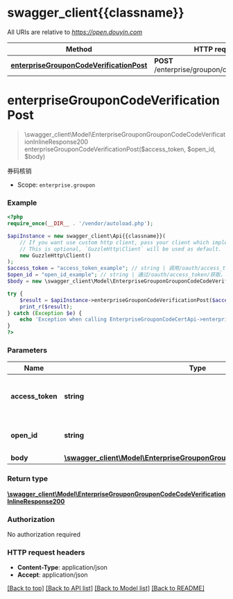 # swagger_client{{classname}}

All URIs are relative to *https://open.douyin.com*

Method | HTTP request | Description
------------- | ------------- | -------------
[**enterpriseGrouponCodeVerificationPost**](EnterpriseGrouponCodeCertApi.md#enterpriseGrouponCodeVerificationPost) | **POST** /enterprise/groupon/code/verification/ | 券码核销

# **enterpriseGrouponCodeVerificationPost**
> \swagger_client\Model\EnterpriseGrouponGrouponCodeCodeVerificationInlineResponse200 enterpriseGrouponCodeVerificationPost($access_token, $open_id, $body)

券码核销

* Scope: `enterprise.groupon`

### Example
```php
<?php
require_once(__DIR__ . '/vendor/autoload.php');

$apiInstance = new swagger_client\Api{{classname}}(
    // If you want use custom http client, pass your client which implements `GuzzleHttp\ClientInterface`.
    // This is optional, `GuzzleHttp\Client` will be used as default.
    new GuzzleHttp\Client()
);
$access_token = "access_token_example"; // string | 调用/oauth/access_token/生成的token，此token需要用户授权。
$open_id = "open_id_example"; // string | 通过/oauth/access_token/获取，用户唯一标志
$body = new \swagger_client\Model\EnterpriseGrouponGrouponCodeCodeVerificationBody(); // \swagger_client\Model\EnterpriseGrouponGrouponCodeCodeVerificationBody | 

try {
    $result = $apiInstance->enterpriseGrouponCodeVerificationPost($access_token, $open_id, $body);
    print_r($result);
} catch (Exception $e) {
    echo 'Exception when calling EnterpriseGrouponCodeCertApi->enterpriseGrouponCodeVerificationPost: ', $e->getMessage(), PHP_EOL;
}
?>
```

### Parameters

Name | Type | Description  | Notes
------------- | ------------- | ------------- | -------------
 **access_token** | **string**| 调用/oauth/access_token/生成的token，此token需要用户授权。 |
 **open_id** | **string**| 通过/oauth/access_token/获取，用户唯一标志 |
 **body** | [**\swagger_client\Model\EnterpriseGrouponGrouponCodeCodeVerificationBody**](../Model/EnterpriseGrouponGrouponCodeCodeVerificationBody.md)|  | [optional]

### Return type

[**\swagger_client\Model\EnterpriseGrouponGrouponCodeCodeVerificationInlineResponse200**](../Model/EnterpriseGrouponGrouponCodeCodeVerificationInlineResponse200.md)

### Authorization

No authorization required

### HTTP request headers

 - **Content-Type**: application/json
 - **Accept**: application/json

[[Back to top]](#) [[Back to API list]](../../README.md#documentation-for-api-endpoints) [[Back to Model list]](../../README.md#documentation-for-models) [[Back to README]](../../README.md)

